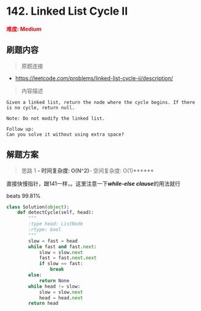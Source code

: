 # 142. Linked List Cycle II

**<font color=red>难度: Medium</font>**

## 刷题内容

> 原题连接

* https://leetcode.com/problems/linked-list-cycle-ii/description/

> 内容描述

```
Given a linked list, return the node where the cycle begins. If there is no cycle, return null.

Note: Do not modify the linked list.

Follow up:
Can you solve it without using extra space?
```

## 解题方案

> 思路 1
******- 时间复杂度: O(N^2)******- 空间复杂度: O(1)******

直接快慢指针，跟141一样，。这里注意一下***while-else clause***的用法就行

beats 99.81%

```python
class Solution(object):
    def detectCycle(self, head):
        """
        :type head: ListNode
        :rtype: bool
        """
        slow = fast = head
        while fast and fast.next:
            slow = slow.next
            fast = fast.next.next
            if slow == fast:
                break
        else:
            return None
        while head != slow:
            slow = slow.next
            head = head.next
        return head
```


